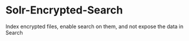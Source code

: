 # Solr-Encrypted-Search
Index encrypted files, enable search on them, and not expose the data in Search
